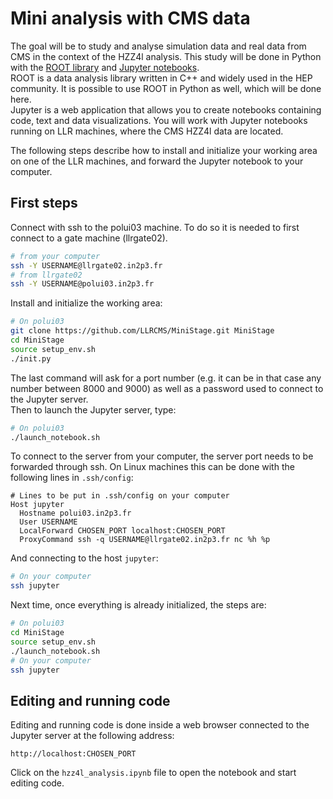 # Mini analysis with CMS data

The goal will be to study and analyse simulation data and real data from CMS in the context of the HZZ4l analysis. This study will be done in Python with the [ROOT library](https://root.cern.ch/) and [Jupyter notebooks](http://jupyter.org/).  
ROOT is a data analysis library written in C++ and widely used in the HEP community. It is possible to use ROOT in Python as well, which will be done here.  
Jupyter is a web application that allows you to create notebooks containing code, text and data visualizations. You will work with Jupyter notebooks running on LLR machines, where the CMS HZZ4l data are located.  

The following steps describe how to install and initialize your working area on one of the LLR machines, and forward the Jupyter notebook to your computer.  
## First steps
Connect with ssh to the polui03 machine. To do so it is needed to first connect to a gate machine (llrgate02).
```bash
# from your computer
ssh -Y USERNAME@llrgate02.in2p3.fr
# from llrgate02
ssh -Y USERNAME@polui03.in2p3.fr
```
Install and initialize the working area:
```bash
# On polui03
git clone https://github.com/LLRCMS/MiniStage.git MiniStage
cd MiniStage
source setup_env.sh
./init.py
```
The last command will ask for a port number (e.g. it can be in that case any number between 8000 and 9000) as well as a password used to connect to the Jupyter server.  
Then to launch the Jupyter server, type:
```bash
# On polui03
./launch_notebook.sh
```
To connect to the server from your computer, the server port needs to be forwarded through ssh. On Linux machines this can be done with the following lines in `.ssh/config`:
```
# Lines to be put in .ssh/config on your computer
Host jupyter
  Hostname polui03.in2p3.fr
  User USERNAME
  LocalForward CHOSEN_PORT localhost:CHOSEN_PORT
  ProxyCommand ssh -q USERNAME@llrgate02.in2p3.fr nc %h %p
```
And connecting to the host `jupyter`:
```bash
# On your computer
ssh jupyter
```

Next time, once everything is already initialized, the steps are:
```bash
# On polui03
cd MiniStage
source setup_env.sh
./launch_notebook.sh
# On your computer
ssh jupyter
```

## Editing and running code
Editing and running code is done inside a web browser connected to the Jupyter server at the following address:
```
http://localhost:CHOSEN_PORT
```
Click on the `hzz4l_analysis.ipynb` file to open the notebook and start editing code.


